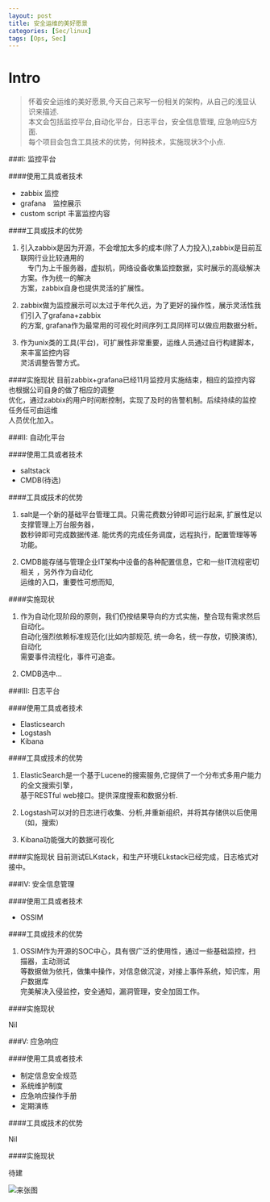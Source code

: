 ```yaml
---
layout: post
title: 安全运维的美好愿景
categories: [Sec/linux]
tags: [Ops, Sec]
---
```


Intro
===
>怀着安全运维的美好愿景,今天自己来写一份相关的架构，从自己的浅显认识来描述.  
>本文会包括监控平台,自动化平台，日志平台，安全信息管理, 应急响应5方面.  
>每个项目会包含工具技术的优势，何种技术，实施现状3个小点.

###I: 监控平台

####使用工具或者技术
* zabbix 监控
* grafana　监控展示
* custom script 丰富监控内容

####工具或技术的优势

1. 引入zabbix是因为开源，不会增加太多的成本(除了人力投入),zabbix是目前互联网行业比较通用的   
　专门为上千服务器，虚拟机，网络设备收集监控数据，实时展示的高级解决方案。作为统一的解决  
  方案，zabbix自身也提供灵活的扩展性。

2. zabbix做为监控展示可以太过于年代久远，为了更好的操作性，展示灵活性我们引入了grafana+zabbix    
  的方案, grafana作为最常用的可视化时间序列工具同样可以做应用数据分析。

3. 作为unix类的工具(平台)，可扩展性非常重要，运维人员通过自行构建脚本，来丰富监控内容   
  灵活调整告警方式。

####实施现状
目前zabbix+grafana已经11月监控月实施结束，相应的监控内容也根据公司自身的做了相应的调整   
优化，通过zabbix的用户时间断控制，实现了及时的告警机制。后续持续的监控任务任可由运维    
人员优化加入。


###II: 自动化平台


####使用工具或者技术

* saltstack  
* CMDB(待选)  

####工具或技术的优势

1. salt是一个新的基础平台管理工具。只需花费数分钟即可运行起来, 扩展性足以支撑管理上万台服务器，  
  数秒钟即可完成数据传递. 能优秀的完成任务调度，远程执行，配置管理等等功能。

2. CMDB能存储与管理企业IT架构中设备的各种配置信息，它和一些IT流程密切相关 ，另外作为自动化  
  运维的入口，重要性可想而知,


####实施现状

1. 作为自动化现阶段的原则，我们仍按结果导向的方式实施，整合现有需求然后自动化。    
  自动化强烈依赖标准规范化(比如内部规范, 统一命名，统一存放，切换演练),　自动化  
  需要事件流程化，事件可追查。

2. CMDB选中...

###III: 日志平台

####使用工具或者技术

* Elasticsearch
* Logstash
* Kibana

####工具或技术的优势

1. ElasticSearch是一个基于Lucene的搜索服务,它提供了一个分布式多用户能力的全文搜索引擎，  
  基于RESTful web接口。提供深度搜索和数据分析.

2. Logstash可以对的日志进行收集、分析,并重新组织，并将其存储供以后使用（如，搜索）

3. Kibana功能强大的数据可视化

####实施现状
目前测试ELKstack，和生产环境ELkstack已经完成，日志格式对接中。

###IV: 安全信息管理

####使用工具或者技术

* OSSIM

####工具或技术的优势

1. OSSIM作为开源的SOC中心，具有很广泛的使用性，通过一些基础监控，扫描器，主动测试　  
  等数据做为依托，做集中操作，对信息做沉淀，对接上事件系统，知识库，用户数据库　  
  完美解决入侵监控，安全通知，漏洞管理，安全加固工作。

####实施现状

Nil

###V: 应急响应


####使用工具或者技术

* 制定信息安全规范
* 系统维护制度
* 应急响应操作手册
* 定期演练


####工具或技术的优势

Nil

####实施现状

待建

![来张图](http://img.vim-cn.com/fc/857da3fbc361405f5f01d3860dbd6e5cc3b2be.png)
